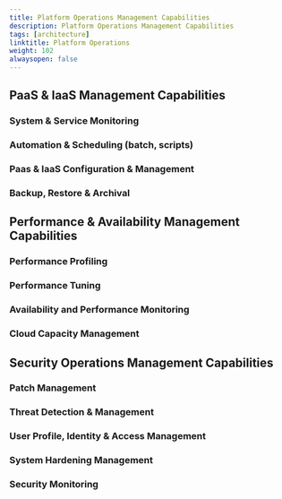 ```yaml
---
title: Platform Operations Management Capabilities
description: Platform Operations Management Capabilities
tags: [architecture]
linktitle: Platform Operations
weight: 102
alwaysopen: false
---
```



## PaaS & IaaS Management Capabilities


### System & Service Monitoring


### Automation & Scheduling (batch, scripts)


### Paas & IaaS Configuration & Management

### Backup, Restore & Archival


## Performance & Availability Management Capabilities


### Performance Profiling


### Performance Tuning

### Availability and Performance Monitoring

### Cloud Capacity Management


## Security Operations Management Capabilities

### Patch Management


### Threat Detection & Management

### User Profile, Identity & Access Management

### System Hardening Management

### Security Monitoring